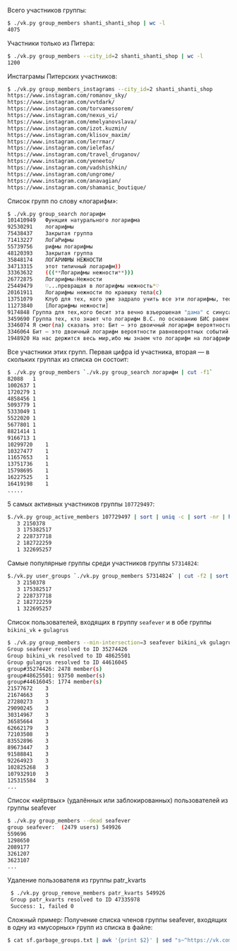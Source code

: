 Всего участников группы:
```bash
$ ./vk.py group_members shanti_shanti_shop | wc -l
4075
```

Участники только из Питера:
```bash
$ ./vk.py group_members --city_id=2 shanti_shanti_shop | wc -l
1200
```

Инстаграмы Питерских участников:
```bash
$ ./vk.py group_members_instagrams --city_id=2 shanti_shanti_shop
https://www.instagram.com/romanov_sky/
https://www.instagram.com/vvtdark/
https://www.instagram.com/torvamessorem/
https://www.instagram.com/nexus_vi/
https://www.instagram.com/emelyanovslava/
https://www.instagram.com/izot.kuzmin/
https://www.instagram.com/klisov_maxim/
https://www.instagram.com/lerrmar/
https://www.instagram.com/ielefas/
https://www.instagram.com/travel_druganov/
https://www.instagram.com/yeneeto/
https://www.instagram.com/vadshishkin/
https://www.instagram.com/ungrome/
https://www.instagram.com/anavagian/
https://www.instagram.com/shamanic_boutique/
```

Список групп по слову «логарифм»:
```bash
$ ./vk.py group_search логарифм
101410949	Функция натурального логарифма
92530291	логарифмы
75438437	Закрытая группа
71413227	ЛоГаРифмы
55739756	рифмы логарифмы
48120393	Закрытая группа
35848174	ЛОГАРИФМЫ НЕЖНОСТИ
34713315	этот типичный логарифм))
33363632	(((**Логарифмы нежности**)))
26772875	Логарифмы☆Нежности
25449479	♡...превращая в логарифмы нежность*♡
20161911	Логарифмы нежности по краешку тела(с)
13751079	Клуб для тех, кого уже задрало учить все эти логарифмы, теории и различные хрени, которые ни фига тебе не пригодятся в твоей профессии
11273840	[Логарифмы нежности]
9174848	Группа для тех,кого бесит эта вечно взъерошеная "дама" с синусами,логарифмами и интегралами в голове!!!а также ее чертовы самостоятельные и домашки=)
3459690	Группа тех, кто знает что логарифм В.С. по основанию БИС равен?
3346074	Я смог(ла) сказать это: Бит — это двоичный логарифм вероятности равновероятных событий или сумма произведений вероятности на двоичный логарифм вероятности при разновероятных событиях!
3346064	Бит — это двоичный логарифм вероятности равновероятных событий или сумма произведений вероятности на двоичный логарифм вероятности при разновероятных событиях
1948920	На нас держится весь мир,ибо мы знаем что логарифм на логафрифм будет логарифм в квадрате!...
```

Все участники этих групп. Первая цифра id участника, вторая — в скольких группах из списка он состоит:
```bash
$ ./vk.py group_members `./vk.py group_search логарифм | cut -f1`
82088	1
1002637	1
1720279	1
4858456	1
5093779	1
5333049	1
5522020	1
5677801	1
8821414	1
9166713	1
10299720	1
10327477	1
11657653	1
13751736	1
15798695	1
16227525	1
16419198	1
.....
```

5 самых активных участников группы `107729497`:
```bash
$./vk.py group_active_members 107729497 | sort | uniq -c | sort -nr | head -n 5
   3 2150378
   3 175382517
   2 228737718
   2 182722259
   1 322695257
   ```

Cамые популярные группы среди участников группы `57314824`:
```bash
$./vk.py user_groups `./vk.py group_members 57314824` | cut -f2 | sort | uniq -c | sort -nr | head -n 100
   3 2150378
   3 175382517
   2 228737718
   2 182722259
   1 322695257
  ```

Список пользователей, входящих в группу `seafever` и в обе группы `bikini_vk` + `gulagrus`
```bash
$ ./vk.py group_members --min-intersection=3 seafever bikini_vk gulagrus
Group seafever resolved to ID 35274426
Group bikini_vk resolved to ID 48625501
Group gulagrus resolved to ID 44616045
group#35274426: 2478 member(s)
group#48625501: 93750 member(s)
group#44616045: 1774 member(s)
21577672	3
21674663	3
27280273	3
29090245	3
30314967	3
36585664	3
62662179	3
72103508	3
83552896	3
89673447	3
91588841	3
92264923	3
102825268	3
107932910	3
125315584	3
...
```

Список «мёртвых» (удалённых или заблокированных) пользователей из группы seafever
```bash
$ ./vk.py group_members --dead seafever
group seafever:  (2479 users) 549926
559696
1298650
2089177
3261207
3623107
...
```

Удaление пользователя из группы patr_kvarts
```bash
 $ ./vk.py group_remove_members patr_kvarts 549926
 Group patr_kvarts resolved to ID 47335978
 Success: 1, failed 0
```

Сложный пример: Получение списка членов группы seafever, входящих в одну из «мусорных» групп из списка в файле:
```bash
$ cat sf.garbage_groups.txt | awk '{print $2}' | sed "s~^https://vk.com/~~" | sed "s~^club~~" | xargs ./vk.py group_members seafever > sf.garbage.members.txt
```
